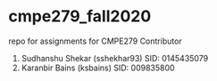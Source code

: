 # cmpe279_fall2020
repo for assignments for CMPE279
Contributor
1. Sudhanshu Shekar (sshekhar93)
    SID: 0145435079
2. Karanbir Bains (ksbains)
    SID: 009835800
